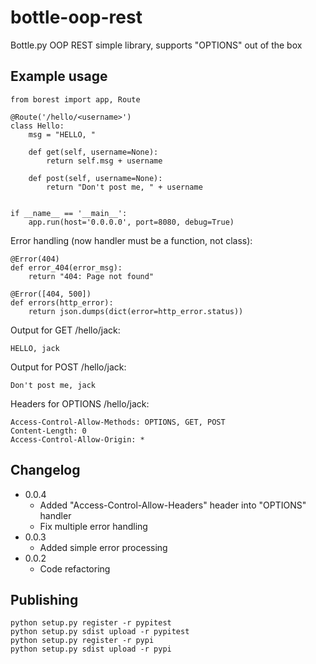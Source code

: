 # bottle-oop-rest
Bottle.py OOP REST simple library, supports "OPTIONS" out of the box

## Example usage
```
from borest import app, Route

@Route('/hello/<username>')
class Hello:
    msg = "HELLO, "

    def get(self, username=None):
        return self.msg + username

    def post(self, username=None):
        return "Don't post me, " + username


if __name__ == '__main__':
    app.run(host='0.0.0.0', port=8080, debug=True)
```

Error handling (now handler must be a function, not class):
```
@Error(404)
def error_404(error_msg):
    return "404: Page not found"

@Error([404, 500])
def errors(http_error):
    return json.dumps(dict(error=http_error.status))
```

Output for GET /hello/jack:
```
HELLO, jack
```

Output for POST /hello/jack:
```
Don't post me, jack
```

Headers for OPTIONS /hello/jack:
```
Access-Control-Allow-Methods: OPTIONS, GET, POST
Content-Length: 0
Access-Control-Allow-Origin: *
```

## Changelog
- 0.0.4
    - Added "Access-Control-Allow-Headers" header into "OPTIONS" handler
    - Fix multiple error handling
- 0.0.3
    - Added simple error processing
- 0.0.2
    - Code refactoring
    

## Publishing
```
python setup.py register -r pypitest
python setup.py sdist upload -r pypitest
python setup.py register -r pypi
python setup.py sdist upload -r pypi